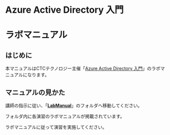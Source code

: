 # Azure Active Directory 入門

# ラボマニュアル

## はじめに

本マニュアルはCTCテクノロジー主催「[Azure Active Directory 入門](https://www.school.ctc-g.co.jp/course/P690.html)」のラボマニュアルになります。



## マニュアルの見かた

講師の指示に従い、「**[LabManual](https://github.com/ctct-edu/az-104-lab/tree/main/LabManual)**」のフォルダへ移動してください。

フォルダ内に各演習のラボマニュアルが掲載されています。

ラボマニュアルに従って演習を実施してください。
